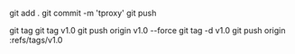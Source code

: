 git add .
git commit -m 'tproxy'
git push

git tag
git tag v1.0
git push origin v1.0 --force
git tag -d v1.0
git push origin :refs/tags/v1.0